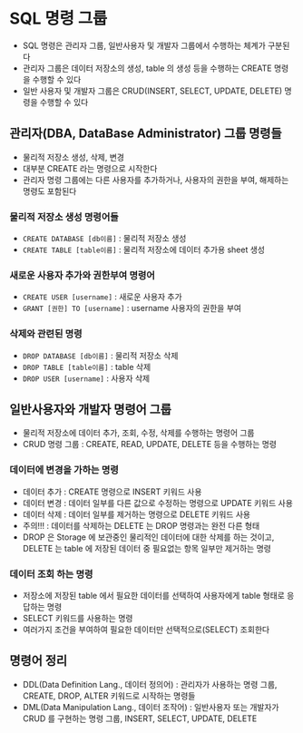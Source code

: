 # SQL 명령 그룹

- SQL 명령은 관리자 그룹, 일반사용자 및 개발자 그룹에서 수행하는 체계가 구분된다
- 관리자 그룹은 데이터 저장소의 생성, table 의 생성 등을 수행하는 CREATE 명령을 수행할 수 있다
- 일반 사용자 및 개발자 그룹은 CRUD(INSERT, SELECT, UPDATE, DELETE) 명령을 수행할 수 있다

## 관리자(DBA, DataBase Administrator) 그룹 명령들

- 물리적 저장소 생성, 삭제, 변경
- 대부분 CREATE 라는 명령으로 시작한다
- 관리자 명령 그룹에는 다른 사용자를 추가하거나, 사용자의 권한을 부여, 해제하는 명령도 포함된다

### 물리적 저장소 생성 명령어들

- `CREATE DATABASE [db이름]` : 물리적 저장소 생성
- `CREATE TABLE [table이름]` : 물리적 저장소에 데이터 추가용 sheet 생성

### 새로운 사용자 추가와 권한부여 명령어

- `CREATE USER [username]` : 새로운 사용자 추가
- `GRANT [권한] TO [username]` : username 사용자의 권한을 부여

### 삭제와 관련된 명령

- `DROP DATABASE [db이름]` : 물리적 저장소 삭제
- `DROP TABLE [table이름]` : table 삭제
- `DROP USER [username]` : 사용자 삭제

## 일반사용자와 개발자 명령어 그룹

- 물리적 저장소에 데이터 추가, 조회, 수정, 삭제를 수행하는 명령어 그룹
- CRUD 명령 그룹 : CREATE, READ, UPDATE, DELETE 등을 수행하는 명령

### 데이터에 변경을 가하는 명령

- 데이터 추가 : CREATE 명령으로 INSERT 키워드 사용
- 데이터 변경 : 데이터 일부를 다른 값으로 수정하는 명령으로 UPDATE 키워드 사용
- 데이터 삭제 : 데이터 일부를 제거하는 명령으로 DELETE 키워드 사용
- 주의!!! : 데이터를 삭제하는 DELETE 는 DROP 명령과는 완전 다른 형태
- DROP 은 Storage 에 보관중인 물리적인 데이터에 대한 삭제를 하는 것이고, DELETE 는 table 에 저장된 데이터 중 필요없는 항목 일부만 제거하는 명령

### 데이터 조회 하는 명령

- 저장소에 저장된 table 에서 필요한 데이터를 선택하여 사용자에게 table 형태로 응답하는 명령
- SELECT 키워드를 사용하는 명령
- 여러가지 조건을 부여하여 필요한 데이터만 선택적으로(SELECT) 조회한다

## 명령어 정리

- DDL(Data Definition Lang., 데이터 정의어) : 관리자가 사용하는 명령 그룹, CREATE, DROP, ALTER 키워드로 시작하는 명령들
- DML(Data Manipulation Lang., 데이터 조작어) : 일반사용자 또는 개발자가 CRUD 를 구현하는 명령 그룹, INSERT, SELECT, UPDATE, DELETE
